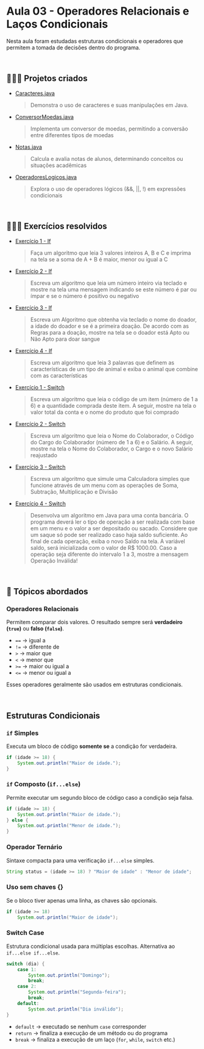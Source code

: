 # Aula 03 - Operadores Relacionais e Laços Condicionais 

Nesta aula foram estudadas estruturas condicionais e operadores que permitem a tomada de decisões dentro do programa.

</br>

## 👩🏻‍💻 Projetos criados
- [Caracteres.java](https://github.com/renatangr/Generation_Aulas/blob/main/aula_03/src/aula_03/Caracteres.java)
    > Demonstra o uso de caracteres e suas manipulações em Java.

- [ConversorMoedas.java](https://github.com/renatangr/Generation_Aulas/blob/main/aula_03/src/aula_03/ConversorMoedas.java)

    > Implementa um conversor de moedas, permitindo a conversão entre diferentes tipos de moedas

- [Notas.java](https://github.com/renatangr/Generation_Aulas/blob/main/aula_03/src/aula_03/Notas.java)

    > Calcula e avalia notas de alunos, determinando conceitos ou situações acadêmicas

- [OperadoresLogicos.java](https://github.com/renatangr/Generation_Aulas/blob/main/aula_03/src/aula_03/OperadoresLogicos.java)

    > Explora o uso de operadores lógicos (&&, ||, !) em expressões condicionais

</br>

## 👩🏻‍💻 Exercícios resolvidos

- [Exercício 1 - If](https://github.com/renatangr/Generation_Aulas/blob/main/aula_03/src/aula_03/Exercicio1_If.java)

    > Faça um algoritmo que leia 3 valores inteiros A, B e C e imprima na tela se a soma de A + B é maior, menor ou igual a C

- [Exercício 2 - If](https://github.com/renatangr/Generation_Aulas/blob/main/aula_03/src/aula_03/Exercicio2_If.java)

    > Escreva um algoritmo que leia um número inteiro via teclado e mostre na tela uma mensagem indicando se este número é par ou ímpar e se o número é positivo ou negativo

- [Exercício 3 - If](https://github.com/renatangr/Generation_Aulas/blob/main/aula_03/src/aula_03/Exercicio3_If.java)

    > Escreva um Algoritmo que obtenha via teclado o nome do doador, a idade do doador e se é a primeira doação. De acordo com as Regras para a doação, mostre na tela se o doador está Apto ou Não Apto para doar sangue

- [Exercício 4 - If](https://github.com/renatangr/Generation_Aulas/blob/main/aula_03/src/aula_03/Exercicio4_If.java)

    > Escreva um algoritmo que leia 3 palavras que definem as características de um tipo de animal e exiba o animal que combine com as características

- [Exercício 1 - Switch](https://github.com/renatangr/Generation_Aulas/blob/main/aula_03/src/aula_03/Exercicio1_Switch.java)

    > Escreva um algoritmo que leia o código de um item (número de 1 a 6) e a quantidade comprada deste item. A seguir, mostre na tela o valor total da conta e o nome do produto que foi comprado

- [Exercício 2 - Switch](https://github.com/renatangr/Generation_Aulas/blob/main/aula_03/src/aula_03/Exercicio2_Switch.java)

    > Escreva um algoritmo que leia o Nome do Colaborador, o Código do Cargo do Colaborador (número de 1 a 6) e o Salário. A seguir, mostre na tela o Nome do Colaborador, o Cargo e o novo Salário reajustado

- [Exercício 3 - Switch](https://github.com/renatangr/Generation_Aulas/blob/main/aula_03/src/aula_03/Exercicio3_Switch.java)

    > Escreva um algoritmo que simule uma Calculadora simples que funcione através de um menu com as operações de Soma, Subtração, Multiplicação e Divisão

- [Exercício 4 - Switch](https://github.com/renatangr/Generation_Aulas/blob/main/aula_03/src/aula_03/Exercicio4_Switch.java)

    > Desenvolva um algoritmo em Java para uma conta bancária. O programa deverá ler o tipo de operação a ser realizada com base em um menu e o valor a ser depositado ou sacado. Considere que um saque só pode ser realizado caso haja saldo suficiente. Ao final de cada operação, exiba o novo Saldo na tela. A variável saldo, será inicializada com o valor de R$ 1000.00. Caso a operação seja diferente do intervalo 1 a 3, mostre a mensagem Operação Inválida!

</br>

## 🧠 Tópicos abordados

### Operadores Relacionais

Permitem comparar dois valores. O resultado sempre será **verdadeiro (`true`)** ou **falso (`false`)**.

- `==` → igual a  
- `!=` → diferente de  
- `>` → maior que  
- `<` → menor que  
- `>=` → maior ou igual a  
- `<=` → menor ou igual a  

Esses operadores geralmente são usados em estruturas condicionais.

</br>

## Estruturas Condicionais

### `if` Simples

Executa um bloco de código **somente se** a condição for verdadeira.

```java
if (idade >= 18) {
    System.out.println("Maior de idade.");
}
```
### `if` Composto (`if...else`)

Permite executar um segundo bloco de código caso a condição seja falsa.

```java
if (idade >= 18) {
    System.out.println("Maior de idade.");
} else {
    System.out.println("Menor de idade.");
}
```
### Operador Ternário
Sintaxe compacta para uma verificação `if...else` simples.
```java
String status = (idade >= 18) ? "Maior de idade" : "Menor de idade";
```

### Uso sem chaves {}
Se o bloco tiver apenas uma linha, as chaves são opcionais.

```java
if (idade >= 18)
    System.out.println("Maior de idade");
```

### Switch Case
Estrutura condicional usada para múltiplas escolhas. Alternativa ao `if...else if...else`.

```java
switch (dia) {
    case 1:
        System.out.println("Domingo");
        break;
    case 2:
        System.out.println("Segunda-feira");
        break;
    default:
        System.out.println("Dia inválido");
}
```
- `default` → executado se nenhum `case` corresponder
- `return` → finaliza a execução de um método ou do programa
- `break` → finaliza a execução de um laço (`for`, `while`, `switch` etc.)